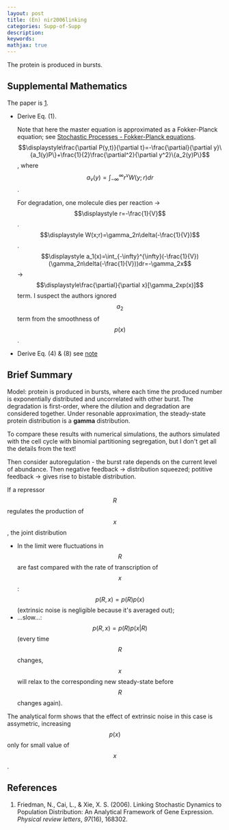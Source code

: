 ```yaml
---
layout: post
title: (En) nir2006linking
categories: Supp-of-Supp
description: 
keywords: 
mathjax: true
---
```


The protein is produced in bursts.

## Supplemental Mathematics

The paper is [1](https://journals.aps.org/prl/abstract/10.1103/PhysRevLett.97.168302).

- Derive Eq. (1). 

  Note that here the master equation is approximated as a Fokker-Planck equation; see [Stochastic Processes - Fokker-Planck equations](https://shi200005.github.io/2025/03/15/Stochastic-Processes/#the-fokker-planck-equation). $$\displaystyle\frac{\partial P(y,t)}{\partial t}=-\frac{\partial}{\partial y}\{a_1(y)P\}+\frac{1}{2}\frac{\partial^2}{\partial y^2}\{a_2(y)P\}$$, where $$\displaystyle a_\nu(y)=\int_{-\infty}^{\infty}r^\nu W(y;r)dr$$. 

  For degradation, one molecule dies per reaction -> $$\displaystyle r=-\frac{1}{V}$$. $$\displaystyle W(x;r)=\gamma_2n\delta(-\frac{1}{V})$$. $$\displaystyle a_1(x)=\int_{-\infty}^{\infty}(-\frac{1}{V})(\gamma_2n\delta(-\frac{1}{V}))dr=-\gamma_2x$$ -> $$\displaystyle\frac{\partial}{\partial x}[\gamma_2xp(x)]$$ term. I suspect the authors ignored $$a_2$$ term from the smoothness of $$p(x)$$.

- Derive Eq. (4) & (8) see [note](https://shi200005.github.io/download_file/Nir2006Linking.pdf)

## Brief Summary

Model: protein is produced in bursts, where each time the produced number is exponentially distributed and uncorrelated with other burst. The degradation is first-order, where the dilution and degradation are considered together. Under resonable approximation, the steady-state protein distribution is a **gamma** distribution. 

To compare these results with numerical simulations, the authors simulated with the cell cycle with binomial partitioning segregation, but I don't get all the details from the text!

Then consider autoregulation - the burst rate depends on the current level of abundance. Then negative feedback -> distribution squeezed; potitive feedback -> gives rise to bistable distribution.

If a repressor $$R$$ regulates the production of $$x$$, the joint distribution

- In the limit were fluctuations in $$R$$ are fast compared with the rate of transcription of $$x$$: $$p(R,x)=p(R)p(x)$$ (extrinsic noise is negligible because it's averaged out);
- ...slow...: $$p(R,x)=p(R)p(x\vert R)$$ (every time $$R$$ changes, $$x$$ will relax to the corresponding new steady-state before $$R$$ changes again).

The analytical form shows that the effect of extrinsic noise in this case is assymetric, increasing $$p(x)$$ only for small value of $$x$$.

## References

1. Friedman, N., Cai, L., & Xie, X. S. (2006). Linking Stochastic Dynamics to Population Distribution: An Analytical Framework of Gene Expression. *Physical review letters*, *97*(16), 168302.




